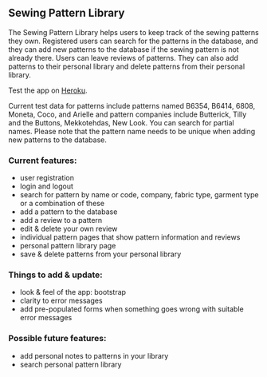 ## Sewing Pattern Library

The Sewing Pattern Library helps users to keep track of the sewing patterns they own. Registered users can search for the patterns in the database, and they can add new patterns to the database if the sewing pattern is not already there. Users can leave reviews of patterns. They can also add patterns to their personal library and delete patterns from their personal library.

Test the app on [Heroku](https://sewing-pattern-library.herokuapp.com/).

Current test data for patterns include patterns named B6354, B6414, 6808, Moneta, Coco, and Arielle and pattern companies include Butterick, Tilly and the Buttons, Mekkotehdas, New Look. You can search for partial names. Please note that the pattern name needs to be unique when adding new patterns to the database.

### Current features:

- user registration
- login and logout
- search for pattern by name or code, company, fabric type, garment type or a combination of these
- add a pattern to the database
- add a review to a pattern
- edit & delete your own review
- individual pattern pages that show pattern information and reviews
- personal pattern library page
- save & delete patterns from your personal library

### Things to add & update:

- look & feel of the app: bootstrap
- clarity to error messages
- add pre-populated forms when something goes wrong with suitable error messages

### Possible future features:

- add personal notes to patterns in your library
- search personal pattern library
